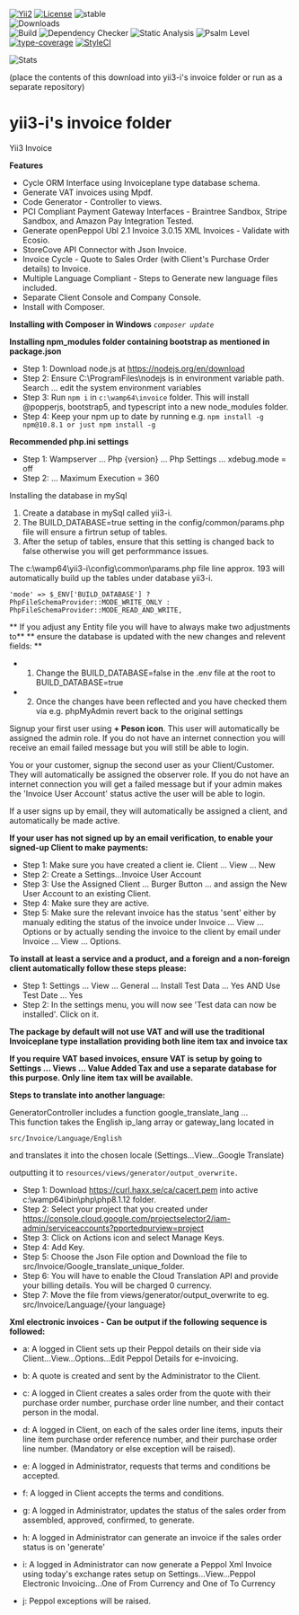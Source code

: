 [![Yii2](https://img.shields.io/badge/Powered_by-Yii_Framework-green.svg?style=flat)](https://www.yiiframework.com/) 
[![License](https://img.shields.io/badge/License-MIT-blue.svg)](https://opensource.org/licenses/MIT) 
![stable](https://img.shields.io/static/v1?label=No%20Release&message=0.0.0&color=9cf)  
![Downloads](https://img.shields.io/static/v1?label=Downloads/week&message=185&color=9cf)  
![Build](https://img.shields.io/static/v1?label=Build&message=Passing&color=66ff00)
![Dependency Checker](https://img.shields.io/static/v1?label=Dependency%20Checker&message=Passing&color=66ff00) 
![Static Analysis](https://img.shields.io/static/v1?label=Static%20Analysis&message=Passing&color=66ff00)
![Psalm Level](https://img.shields.io/static/v1?label=Psalm%20Level&message=1&color=66ff00)
[![type-coverage](https://shepherd.dev/github/rossaddison/invoice/coverage.svg)](https://shepherd.dev/github/rossaddison/invoice)
[![StyleCI](https://github.styleci.io/repos/708781821/shield?branch=main)](https://github.styleci.io/repos/708781821?branch=main)


![Stats](https://github-readme-stats.vercel.app/api?username=rossaddison)

(place the contents of this download into yii3-i's invoice folder or run as a separate repository)

# yii3-i's invoice folder 
Yii3 Invoice

**Features**

* Cycle ORM Interface using Invoiceplane type database schema. 
* Generate VAT invoices using Mpdf. 
* Code Generator - Controller to views. 
* PCI Compliant Payment Gateway Interfaces - Braintree Sandbox, Stripe Sandbox, and Amazon Pay Integration Tested. 
* Generate openPeppol Ubl 2.1 Invoice 3.0.15 XML Invoices - Validate with Ecosio. 
* StoreCove API Connector with Json Invoice. 
* Invoice Cycle - Quote to Sales Order (with Client's Purchase Order details) to Invoice.     
* Multiple Language Compliant - Steps to Generate new language files included. 
* Separate Client Console and Company Console. 
* Install with Composer.

**Installing with Composer in Windows**
*````composer update````*

**Installing npm_modules folder containing bootstrap as mentioned in package.json**
* Step 1: Download node.js at https://nodejs.org/en/download
* Step 2: Ensure C:\ProgramFiles\nodejs is in environment variable path. Search ... edit the system environment variables
* Step 3: Run ````npm i```` in ````c:\wamp64\invoice```` folder. This will install @popperjs, bootstrap5, and typescript 
          into a new node_modules folder.
* Step 4: Keep your npm up to date by running e.g. ````npm install -g npm@10.8.1 or just npm install -g````

**Recommended php.ini settings**
* Step 1: Wampserver ... Php {version} ... Php Settings ... xdebug.mode = off
* Step 2:                                               ... Maximum Execution = 360

Installing the database in mySql
1. Create a database in mySql called yii3-i.
2. The BUILD_DATABASE=true setting in the config/common/params.php file will ensure a firtrun setup of tables.
3. After the setup of tables, ensure that this setting is changed back to false otherwise you will get performmance issues.

The c:\wamp64\yii3-i\config\common\params.php file line approx. 193 will automatically build up the tables under database yii3-i. 

````'mode' => $_ENV['BUILD_DATABASE'] ? PhpFileSchemaProvider::MODE_WRITE_ONLY : PhpFileSchemaProvider::MODE_READ_AND_WRITE,````

** If you adjust any Entity file you will have to always make two adjustments to**
** ensure the database is updated with the new changes and relevent fields: **
* 1. Change the BUILD_DATABASE=false in the .env file at the root to BUILD_DATABASE=true
* 2. Once the changes have been reflected and you have checked them via e.g. phpMyAdmin revert back to the original settings

Signup your first user using **+ Peson icon**. This user will automatically be assigned the admin role. If you do not have an internet connection you will receive an email failed message
but you will still be able to login. 

You or your customer, signup the second user as your Client/Customer. They will automatically be assigned the observer role. 
If you do not have an internet connection you will get a failed message but if your admin makes the 'Invoice User Account' status active the user
will be able to login.

If a user signs up by email, they will automatically be assigned a client, and automatically be made active. 

**If your user has not signed up by an email verification, to enable your signed-up Client to make payments:** 
* Step 1: Make sure you have created a client ie. Client ... View ... New
* Step 2: Create a Settings...Invoice User Account
* Step 3: Use the Assigned Client ... Burger Button ... and assign the New User Account to an existing Client.
* Step 4: Make sure they are active.
* Step 5: Make sure the relevant invoice has the status 'sent' either by manualy editing the status of the invoice under Invoice ... View ... Options or by actually sending the invoice to the client by email under Invoice ... View ... Options.

**To install at least a service and a product, and a foreign and a non-foreign client automatically follow these steps please:**

* Step 1: Settings ... View ... General ... Install Test Data ... Yes  AND   Use Test Date ... Yes
* Step 2: In the settings menu, you will now see 'Test data can now be installed'. Click on it.

**The package by default will not use VAT and will use the traditional Invoiceplane type installation providing both line item tax and invoice tax** 

**If you require VAT based invoices, ensure VAT is setup by going to  Settings ... Views ... Value Added Tax and use a separate database for this purpose. Only line item tax will be available.**

**Steps to translate into another language:** 

GeneratorController includes a function google_translate_lang ...            
This function takes the English ip_lang array or gateway_lang located in 

````src/Invoice/Language/English```` 

and translates it into the chosen locale (Settings...View...Google Translate) 

outputting it to ````resources/views/generator/output_overwrite.```` 

* Step 1: Download https://curl.haxx.se/ca/cacert.pem into active c:\wamp64\bin\php\php8.1.12 folder.
* Step 2: Select your project that you created under https://console.cloud.google.com/projectselector2/iam-admin/serviceaccounts?pportedpurview=project
* Step 3: Click on Actions icon and select Manage Keys. 
* Step 4: Add Key.
* Step 5: Choose the Json File option and Download the file to src/Invoice/Google_translate_unique_folder.
* Step 6: You will have to enable the Cloud Translation API and provide your billing details. You will be charged 0 currency.
* Step 7: Move the file from views/generator/output_overwrite to eg. src/Invoice/Language/{your language}

**Xml electronic invoices - Can be output if the following sequence is followed:**

* a: A logged in Client sets up their Peppol details on their side via Client...View...Options...Edit Peppol Details for e-invoicing.

* b: A quote is created and sent by the Administrator to the Client.

* c: A logged in Client creates a sales order from the quote with their purchase order number, purchase order line number, and their contact person in the modal.

* d: A logged in Client, on each of the sales order line items, inputs their line item purchase order reference number, and their purchase order line number. (Mandatory or else exception will be raised).

* e: A logged in Administrator, requests that terms and conditions be accepted.

* f: A logged in Client accepts the terms and conditions.

* g: A logged in Administrator, updates the status of the sales order from assembled, approved, confirmed, to generate.

* h: A logged in Administrator can generate an invoice if the sales order status is on 'generate'

* i: A logged in Administrator can now generate a Peppol Xml Invoice using today's exchange rates setup on Settings...View...Peppol Electronic Invoicing...One of From Currency and One of To Currency

* j: Peppol exceptions will be raised.

